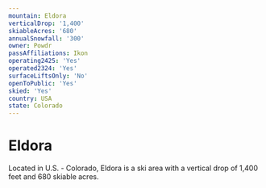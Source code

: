 ```yaml
---
mountain: Eldora
verticalDrop: '1,400'
skiableAcres: '680'
annualSnowfall: '300'
owner: Powdr
passAffiliations: Ikon
operating2425: 'Yes'
operated2324: 'Yes'
surfaceLiftsOnly: 'No'
openToPublic: 'Yes'
skied: 'Yes'
country: USA
state: Colorado
---
```


# Eldora

Located in U.S. - Colorado, Eldora is a ski area with a vertical drop of 1,400 feet and 680 skiable acres.
